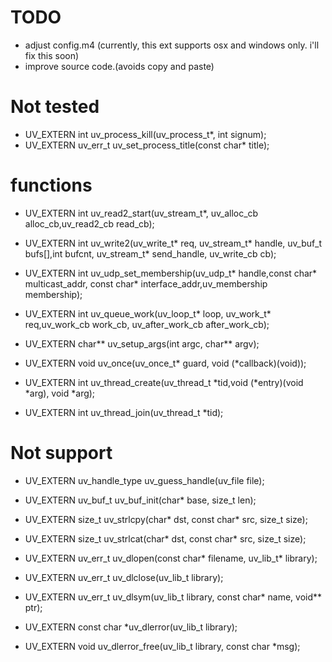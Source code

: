 # TODO

* adjust config.m4 (currently, this ext supports osx and windows only. i'll fix this soon)
* improve source code.(avoids copy and paste)

# Not tested

* UV_EXTERN int uv_process_kill(uv_process_t*, int signum);
* UV_EXTERN uv_err_t uv_set_process_title(const char* title);


# functions

* UV_EXTERN int uv_read2_start(uv_stream_t*, uv_alloc_cb alloc_cb,uv_read2_cb read_cb);
* UV_EXTERN int uv_write2(uv_write_t* req, uv_stream_t* handle, uv_buf_t bufs[],int bufcnt, uv_stream_t* send_handle, uv_write_cb cb);
* UV_EXTERN int uv_udp_set_membership(uv_udp_t* handle,const char* multicast_addr, const char* interface_addr,uv_membership membership);

* UV_EXTERN int uv_queue_work(uv_loop_t* loop, uv_work_t* req,uv_work_cb work_cb, uv_after_work_cb after_work_cb);
* UV_EXTERN char** uv_setup_args(int argc, char** argv);

* UV_EXTERN void uv_once(uv_once_t* guard, void (*callback)(void));
* UV_EXTERN int uv_thread_create(uv_thread_t *tid,void (*entry)(void *arg), void *arg);
* UV_EXTERN int uv_thread_join(uv_thread_t *tid);

# Not support

* UV_EXTERN uv_handle_type uv_guess_handle(uv_file file);

* UV_EXTERN uv_buf_t uv_buf_init(char* base, size_t len);
* UV_EXTERN size_t uv_strlcpy(char* dst, const char* src, size_t size);
* UV_EXTERN size_t uv_strlcat(char* dst, const char* src, size_t size);

* UV_EXTERN uv_err_t uv_dlopen(const char* filename, uv_lib_t* library);
* UV_EXTERN uv_err_t uv_dlclose(uv_lib_t library);
* UV_EXTERN uv_err_t uv_dlsym(uv_lib_t library, const char* name, void** ptr);
* UV_EXTERN const char *uv_dlerror(uv_lib_t library);
* UV_EXTERN void uv_dlerror_free(uv_lib_t library, const char *msg);
